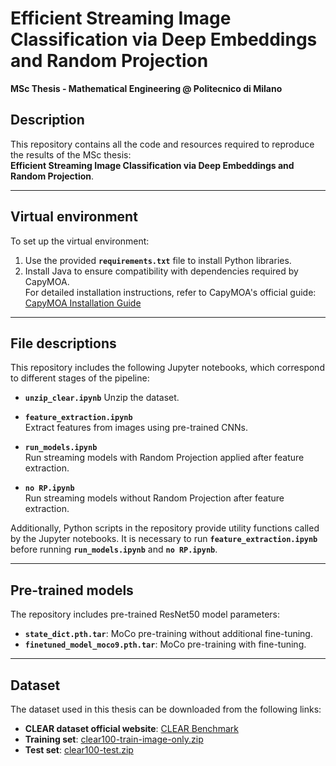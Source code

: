 # Efficient Streaming Image Classification via Deep Embeddings and Random Projection
**MSc Thesis - Mathematical Engineering @ Politecnico di Milano**  

## Description
This repository contains all the code and resources required to reproduce the results of the MSc thesis:  
**Efficient Streaming Image Classification via Deep Embeddings and Random Projection**.

---

## Virtual environment
To set up the virtual environment:

1. Use the provided **`requirements.txt`** file to install Python libraries.
2. Install Java to ensure compatibility with dependencies required by CapyMOA.  
   For detailed installation instructions, refer to CapyMOA's official guide:  
   [CapyMOA Installation Guide](https://capymoa.org/installation.html)

---

## File descriptions
This repository includes the following Jupyter notebooks, which correspond to different stages of the pipeline:
- **`unzip_clear.ipynb`** 
  Unzip the dataset.

- **`feature_extraction.ipynb`**  
  Extract features from images using pre-trained CNNs.

- **`run_models.ipynb`**  
  Run streaming models with Random Projection applied after feature extraction.

- **`no RP.ipynb`**  
  Run streaming models without Random Projection after feature extraction.

Additionally, Python scripts in the repository provide utility functions called by the Jupyter notebooks. It is necessary to run **`feature_extraction.ipynb`** before running **`run_models.ipynb`** and **`no RP.ipynb`**.

---

## Pre-trained models
The repository includes pre-trained ResNet50 model parameters:

- **`state_dict.pth.tar`**: MoCo pre-training without additional fine-tuning.  
- **`finetuned_model_moco9.pth.tar`**: MoCo pre-training with fine-tuning.

---

## Dataset
The dataset used in this thesis can be downloaded from the following links:

- **CLEAR dataset official website**: [CLEAR Benchmark](https://clear-benchmark.github.io/)  
- **Training set**: [clear100-train-image-only.zip](https://huggingface.co/datasets/elvishelvis6/CLEAR-Continual_Learning_Benchmark/resolve/main/clear100-train-image-only.zip)  
- **Test set**: [clear100-test.zip](https://huggingface.co/datasets/elvishelvis6/CLEAR-Continual_Learning_Benchmark/resolve/main/clear100-test.zip)
